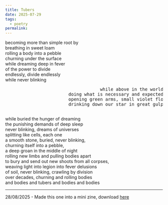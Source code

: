 ```yaml
---
title: Tubers
date: 2025-07-29
tags:
  - poetry
permalink:
---
```

becoming more than simple root by  
breathing in sweet loam  
rolling a body into a pebble  
churning under the surface  
while dreaming deep in fever  
of the power to divide  
endlessly, divide endlessly  
while never blinking  

<pre>
						            while above in the world of the living
                        doing what is necessary and expected, 
                        opening green arms, small violet flowers, 
                        drinking down our star in great gulps
                        
</pre>
while buried the hunger of dreaming  
the punishing demands of deep sleep  
never blinking, dreams of universes  
splitting like cells, each one  
a smooth stone, buried, never blinking,  
churning itself into a pebble,  
a deep groan in the middle of night  
rolling new limbs and pulling bodies apart  
to bury and send out new shoots from all corpses,   
weaving light into legion into fever delusions  
of soil, never blinking, crawling by division  
over decades, churning and rolling bodies  
and bodies and tubers and bodies and bodies  

***

28/08/2025 - Made this one into a mini zine, download [here](/assets/books/tubers-zine.pdf) 